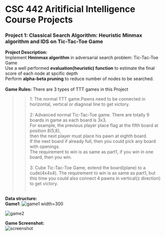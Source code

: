 CSC 442 Aritificial Intelligence Course Projects
===============================

### Project 1: Classical Search Algorithm: Heuristic Minmax algorithm and IDS on Tic-Tac-Toe Game
__Project Description:__</br>
Implement __Hminmax algorithm__ in adversarial search problem: Tic-Tac-Toe Game</br>
Use a well performed __evaluation(heuristic) function__ to estimate the final score of each node at spcific depth</br>
Perform __alpha-beta pruning__ to reduce number of nodes to be searched.</br></br>
__Game Rules:__ There are 3 types of TTT games in this Project</br>
>>1: The normal TTT game.Pawns need to be connected in horizontal, vertical or diagnoal line to get victory.</br></br>
>>2: Advanced normal Tic-Tac-Toe game. There are totally 9 boards in game as each board is 3x3.</br> 
    For example, the previous player place flag at the fifth board at position 8(5,8),</br>
    then the next player must place his pawn at eighth board.</br>
    If the next board if already full, then you could pick any board with openings.</br>
    The requirement to win is as same as part1, if you win in one board, then you win.</br></br>
>>3: Cube Tic-Tac-Toe Game, extend the board(plane) to a cude(4x4x4). 
    The requirement to win is as same as part1, 
    but this time you could also connect 4 pawns in vertical(z direction) to get victory.</br></br>

__Data structure:__</br>
__Game1__: 
![game1 width=300](https://github.com/RunhuaGao/CSC-442-AI-Projects/blob/master/Project%201/Game1.png)</br>

![game2](https://github.com/RunhuaGao/CSC-442-AI-Projects/blob/master/Project%201/Game2.png)</br>

__Game Screenshot:__</br>
![screenshot](https://github.com/RunhuaGao/CSC-442-AI-Projects/blob/master/Project%201/GameScreenShot.png)</br>

